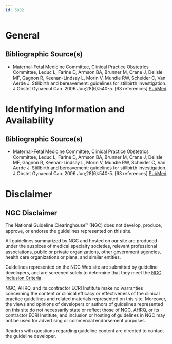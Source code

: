 ```yaml
---
id: 6802
---
```


# General

## Bibliographic Source(s)

- Maternal-Fetal Medicine Committee, Clinical Practice Obstetrics Committee, Leduc L, Farine D, Armson BA, Brunner M, Crane J, Delisle MF, Gagnon R, Keenan-Lindsay L, Morin V, Mundle RW, Scheider C, Van Aerde J. Stillbirth and bereavement: guidelines for stillbirth investigation. J Obstet Gynaecol Can. 2006 Jun;28(6):540-5. [63 references] [ PubMed ](http://www.ncbi.nlm.nih.gov/entrez/query.fcgi?cmd=Retrieve&db=pubmed&dopt=Abstract&list_uids=16874926)

# Identifying Information and Availability

## Bibliographic Source(s)

- Maternal-Fetal Medicine Committee, Clinical Practice Obstetrics Committee, Leduc L, Farine D, Armson BA, Brunner M, Crane J, Delisle MF, Gagnon R, Keenan-Lindsay L, Morin V, Mundle RW, Scheider C, Van Aerde J. Stillbirth and bereavement: guidelines for stillbirth investigation. J Obstet Gynaecol Can. 2006 Jun;28(6):540-5. [63 references] [ PubMed ](http://www.ncbi.nlm.nih.gov/entrez/query.fcgi?cmd=Retrieve&db=pubmed&dopt=Abstract&list_uids=16874926)

# Disclaimer

## NGC Disclaimer

The National Guideline Clearinghouse™ (NGC) does not develop, produce, approve, or endorse the guidelines represented on this site.

All guidelines summarized by NGC and hosted on our site are produced under the auspices of medical specialty societies, relevant professional associations, public or private organizations, other government agencies, health care organizations or plans, and similar entities.

Guidelines represented on the NGC Web site are submitted by guideline developers, and are screened solely to determine that they meet the [NGC Inclusion Criteria](/help-and-about/summaries/inclusion-criteria).

NGC, AHRQ, and its contractor ECRI Institute make no warranties concerning the content or clinical efficacy or effectiveness of the clinical practice guidelines and related materials represented on this site. Moreover, the views and opinions of developers or authors of guidelines represented on this site do not necessarily state or reflect those of NGC, AHRQ, or its contractor ECRI Institute, and inclusion or hosting of guidelines in NGC may not be used for advertising or commercial endorsement purposes.

Readers with questions regarding guideline content are directed to contact the guideline developer.

